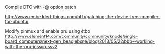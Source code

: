 Compile DTC with -@ option patch

http://www.embedded-things.com/bbb/patching-the-device-tree-compiler-for-ubuntu/

Modify pinmux and enable pru using dtbo
http://www.element14.com/community/community/knode/single-board_computers/next-gen_beaglebone/blog/2013/05/22/bbb--working-with-the-pru-icssprussv2

